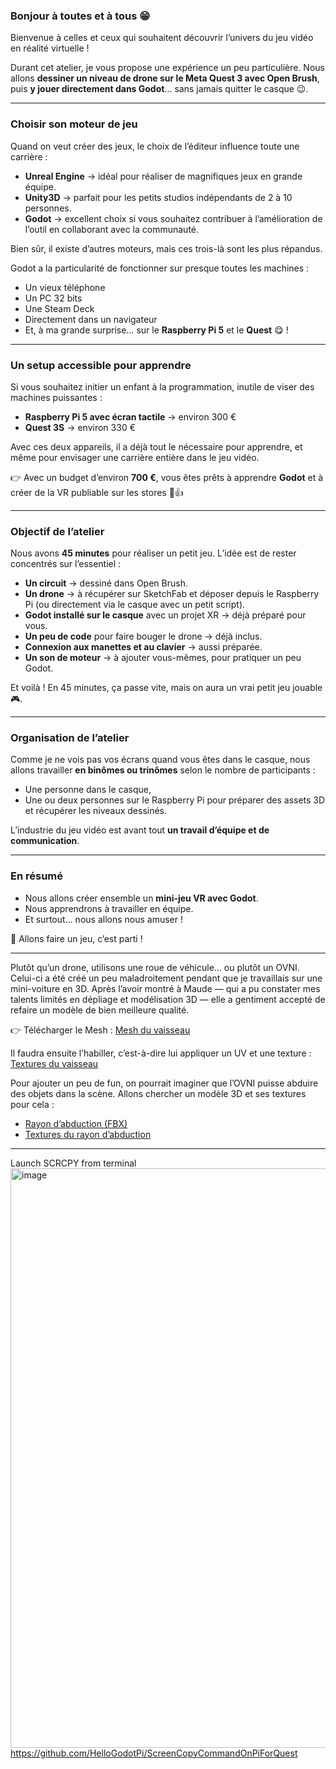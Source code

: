 
### Bonjour à toutes et à tous 😁

Bienvenue à celles et ceux qui souhaitent découvrir l’univers du jeu vidéo en réalité virtuelle !

Durant cet atelier, je vous propose une expérience un peu particulière.
Nous allons **dessiner un niveau de drone sur le Meta Quest 3 avec Open Brush**, puis **y jouer directement dans Godot**… sans jamais quitter le casque 😉.

---

### Choisir son moteur de jeu

Quand on veut créer des jeux, le choix de l’éditeur influence toute une carrière :

* **Unreal Engine** → idéal pour réaliser de magnifiques jeux en grande équipe.
* **Unity3D** → parfait pour les petits studios indépendants de 2 à 10 personnes.
* **Godot** → excellent choix si vous souhaitez contribuer à l’amélioration de l’outil en collaborant avec la communauté.

Bien sûr, il existe d’autres moteurs, mais ces trois-là sont les plus répandus.

Godot a la particularité de fonctionner sur presque toutes les machines :

* Un vieux téléphone
* Un PC 32 bits
* Une Steam Deck
* Directement dans un navigateur
* Et, à ma grande surprise… sur le **Raspberry Pi 5** et le **Quest** 😋 !

---

### Un setup accessible pour apprendre

Si vous souhaitez initier un enfant à la programmation, inutile de viser des machines puissantes :

* **Raspberry Pi 5 avec écran tactile** → environ 300 €
* **Quest 3S** → environ 330 €

Avec ces deux appareils, il a déjà tout le nécessaire pour apprendre, et même pour envisager une carrière entière dans le jeu vidéo.

👉 Avec un budget d’environ **700 €**, vous êtes prêts à apprendre **Godot** et à créer de la VR publiable sur les stores 🥽👍

---

### Objectif de l’atelier

Nous avons **45 minutes** pour réaliser un petit jeu.
L’idée est de rester concentrés sur l’essentiel :

* **Un circuit** → dessiné dans Open Brush.
* **Un drone** → à récupérer sur SketchFab et déposer depuis le Raspberry Pi (ou directement via le casque avec un petit script).
* **Godot installé sur le casque** avec un projet XR → déjà préparé pour vous.
* **Un peu de code** pour faire bouger le drone → déjà inclus.
* **Connexion aux manettes et au clavier** → aussi préparée.
* **Un son de moteur** → à ajouter vous-mêmes, pour pratiquer un peu Godot.

Et voilà ! En 45 minutes, ça passe vite, mais on aura un vrai petit jeu jouable 🎮.

---

### Organisation de l’atelier

Comme je ne vois pas vos écrans quand vous êtes dans le casque, nous allons travailler **en binômes ou trinômes** selon le nombre de participants :

* Une personne dans le casque,
* Une ou deux personnes sur le Raspberry Pi pour préparer des assets 3D et récupérer les niveaux dessinés.

L’industrie du jeu vidéo est avant tout **un travail d’équipe et de communication**.

---

### En résumé

* Nous allons créer ensemble un **mini-jeu VR avec Godot**.
* Nous apprendrons à travailler en équipe.
* Et surtout… nous allons nous amuser !

🎉 Allons faire un jeu, c’est parti !


-------------------------------



Plutôt qu’un drone, utilisons une roue de véhicule… ou plutôt un OVNI.
Celui-ci a été créé un peu maladroitement pendant que je travaillais sur une mini-voiture en 3D.
Après l’avoir montré à Maude — qui a pu constater mes talents limités en dépliage et modélisation 3D — elle a gentiment accepté de refaire un modèle de bien meilleure qualité.

👉 Télécharger le Mesh :
[Mesh du vaisseau](https://github.com/EloiStree/2025_04_15_KidToyOvniCode/tree/main/Assets/3D/Ship/Mesh)

Il faudra ensuite l’habiller, c’est-à-dire lui appliquer un UV et une texture :
[Textures du vaisseau](https://github.com/EloiStree/2025_04_15_KidToyOvniCode/tree/main/Assets/3D/Ship/Texture)

Pour ajouter un peu de fun, on pourrait imaginer que l’OVNI puisse abduire des objets dans la scène.
Allons chercher un modèle 3D et ses textures pour cela :

* [Rayon d’abduction (FBX)](https://github.com/EloiStree/2025_04_15_KidToyOvniCode/blob/main/Assets/3D/Aduction/Mesh/AbductionRay.fbx)
* [Textures du rayon d’abduction](https://github.com/EloiStree/2025_04_15_KidToyOvniCode/tree/main/Assets/3D/Aduction/Texture)





----------------------



Launch SCRCPY from terminal
<img width="1913" height="927" alt="image" src="https://github.com/user-attachments/assets/804e7f92-9246-4473-a314-aeece3dcf5c5" />
https://github.com/HelloGodotPi/ScreenCopyCommandOnPiForQuest




